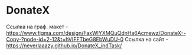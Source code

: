 # DonateX
Ссылка на граф. макет - https://www.figma.com/design/FaxWIYXMQuQdnHa6Acmewz/DonateX--Copy-?node-id=2-12&t=hVIFFTbeG8EbWuDU-0
Ссылка на сайт - https://neverlaaazy.github.io/DonateX_indTask/
